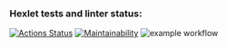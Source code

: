 ### Hexlet tests and linter status:
[![Actions Status](https://github.com/inedobezhkin/python-project-lvl1/workflows/hexlet-check/badge.svg)](https://github.com/inedobezhkin/python-project-lvl1/actions)
[![Maintainability](https://api.codeclimate.com/v1/badges/a99a88d28ad37a79dbf6/maintainability)](https://codeclimate.com/github/codeclimate/codeclimate/maintainability)
![example workflow](https://github.com/github/docs/actions/workflows/main.yml/badge.svg)